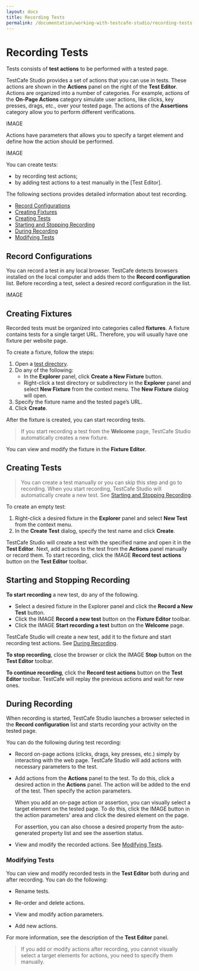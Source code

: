 ```yaml
---
layout: docs
title: Recording Tests
permalink: /documentation/working-with-testcafe-studio/recording-tests
---
```

# Recording Tests

Tests consists of **test actions** to be performed with a tested page.

TestCafe Studio provides a set of actions that you can use in tests. These actions are shown in the **Actions** panel on the right of the **Test Editor**. Actions are organized into a number of categories. For example, actions of the **On-Page Actions** category simulate user actions, like clicks, key presses, drags, etc., over your tested page. The actions of the **Assertions** category allow you to perform different verifications.

IMAGE

Actions have parameters that allows you to specify a target element and define how the action should be performed.

IMAGE

You can create tests:

* by recording test actions;
* by adding test actions to a test manually in the [Test Editor].

The following sections provides detailed information about test recording.

* [Record Configurations](#record-configurations)
* [Creating Fixtures](#creating-fixtures)
* [Creating Tests](#creating-tests)
* [Starting and Stopping Recording](#starting-and-stopping-recording)
* [During Recording](#during-recording)
* [Modifying Tests](#modifying-tests)

## Record Configurations

You can record a test in any local browser. TestCafe detects browsers installed on the local computer and adds them to the **Record configuration** list. Before recording a test, select a desired record configuration in the list.

IMAGE

## Creating Fixtures

Recorded tests must be organized into categories called **fixtures**. A fixture contains tests for a single target URL. Therefore, you will usually have one fixture per website page.

To create a fixture, follow the steps:

1. Open a [test directory](organizing-tests.md#test-directory).
2. Do any of the following:
    * In the **Explorer** panel, click **Create a New Fixture** button.
    * Right-click a test directory or subdirectory in the **Explorer** panel and select **New Fixture** from the context menu.
    The **New Fixture** dialog will open.
3. Specify the fixture name and the tested page’s URL.
4. Click **Create**.

After the fixture is created, you can start recording tests.

> If you start recording a test from the **Welcome** page, TestCafe Studio automatically creates a new fixture.

You can view and modify the fixture in the **Fixture Editor**.

## Creating Tests

> You can create a test manually or you can skip this step and go to recording. When you start recording, TestCafe Studio will automatically create a new test. See [Starting and Stopping Recording](#starting-and-stopping-recording).

To create an empty test:

1. Right-click a desired fixture in the **Explorer** panel and select **New Test** from the context menu.
2. In the **Create Test** dialog, specify the test name and click **Create**.

TestCafe Studio will create a test with the specified name and open it in the **Test Editor**. Next, add actions to the test from the **Actions** panel manually or record them. To start recording, click the IMAGE **Record test actions** button on the **Test Editor** toolbar.

## Starting and Stopping Recording

**To start recording** a new test, do any of the following.

* Select a desired fixture in the Explorer panel and click the **Record a New Test** button.
* Click the IMAGE **Record a new test** button on the **Fixture Editor** toolbar.
* Click the IMAGE **Start recording a test** button on the **Welcome** page.

TestCafe Studio will create a new test, add it to the fixture and start recording test actions. See [During Recording](#during-recording).

**To stop recording**, close the browser or click the IMAGE **Stop** button on the **Test Editor** toolbar.

**To continue recording**, click the **Record test actions** button on the **Test Editor** toolbar. TestCafe will replay the previous actions and wait for new ones.

## During Recording

When recording is started, TestCafe Studio launches a browser selected in the **Record configuration** list and starts recording your activity on the tested page.

You can do the following during test recording:

* Record on-page actions (clicks, drags, key presses, etc.) simply by interacting with the web page. TestCafe Studio will add actions with necessary parameters to the test.

* Add actions from the **Actions** panel to the test. To do this, click a desired action in the **Actions** panel. The action will be added to the end of the test. Then specify the action parameters.

    When you add an on-page action or assertion, you can visually select a target element on the tested page. To do this, click the IMAGE button in the action parameters' area and click the desired element on the page.

    For assertion, you can also choose a desired property from the auto-generated property list and see the assertion status.

* View and modify the recorded actions. See [Modifying Tests](#modifying-tests).

### Modifying Tests

You can view and modify recorded tests in the **Test Editor** both during and after recording. You can do the following:

* Rename tests.

* Re-order and delete actions.

* View and modify action parameters.

* Add new actions.

For more information, see the description of the **Test Editor** panel.

> If you add or modify actions after recording, you cannot visually select a target elements for actions, you need to specify them manually.